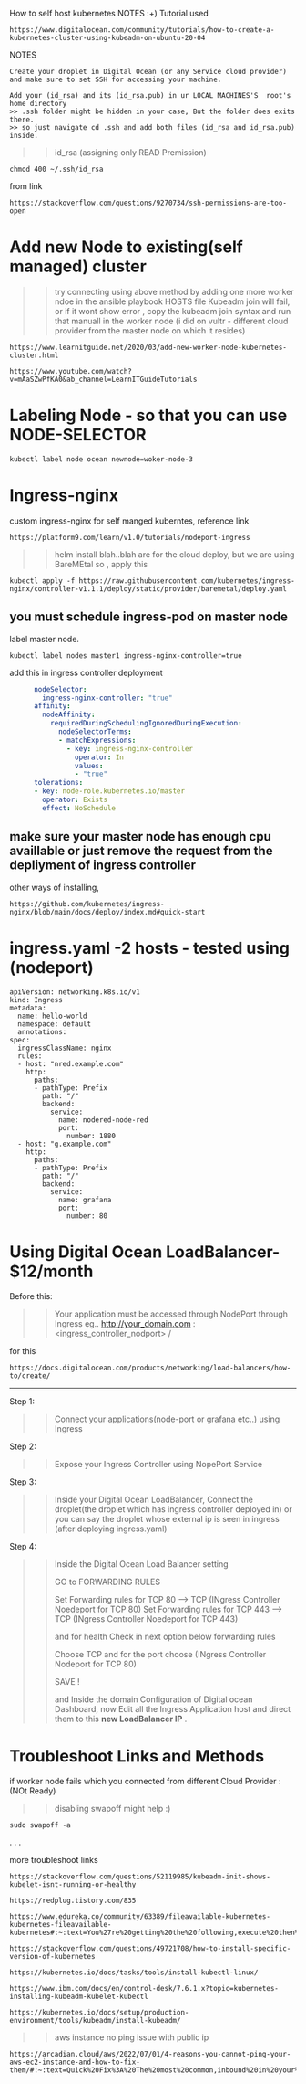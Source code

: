 How to self host kubernetes NOTES  :+)
Tutorial used
```
https://www.digitalocean.com/community/tutorials/how-to-create-a-kubernetes-cluster-using-kubeadm-on-ubuntu-20-04
```
NOTES
```
Create your droplet in Digital Ocean (or any Service cloud provider) and make sure to set SSH for accessing your machine.
```

```
Add your (id_rsa) and its (id_rsa.pub) in ur LOCAL MACHINES'S  root's home directory
>> .ssh folder might be hidden in your case, But the folder does exits there.
>> so just navigate cd .ssh and add both files (id_rsa and id_rsa.pub) inside.
```
>> id_rsa (assigning only READ Premission)
```
chmod 400 ~/.ssh/id_rsa
```
from link 
```
https://stackoverflow.com/questions/9270734/ssh-permissions-are-too-open
```

# Add new Node to existing(self managed) cluster
>> try connecting using above method by adding one more worker ndoe in the ansible playbook HOSTS file
>> Kubeadm join will fail, or if it wont show error , copy the kubeadm join syntax and run that manuall in the worker node (i did on vultr - different cloud provider from the master node on which it resides)
```
https://www.learnitguide.net/2020/03/add-new-worker-node-kubernetes-cluster.html
```
```
https://www.youtube.com/watch?v=mAaSZwPfKA0&ab_channel=LearnITGuideTutorials
```

# Labeling Node - so that you can use NODE-SELECTOR
```
kubectl label node ocean newnode=woker-node-3
```

# Ingress-nginx
custom ingress-nginx for self manged kuberntes, reference link
```
https://platform9.com/learn/v1.0/tutorials/nodeport-ingress
```
>> helm install blah..blah are for the cloud deploy, but
we are using BareMEtal so ,
apply this
```
kubectl apply -f https://raw.githubusercontent.com/kubernetes/ingress-nginx/controller-v1.1.1/deploy/static/provider/baremetal/deploy.yaml
```
## you must schedule ingress-pod on master node

label master node.
```
kubectl label nodes master1 ingress-nginx-controller=true
```
add this  in ingress controller deployment
```yaml
      nodeSelector:
        ingress-nginx-controller: "true"
      affinity:
        nodeAffinity:
          requiredDuringSchedulingIgnoredDuringExecution:
            nodeSelectorTerms:
            - matchExpressions:
              - key: ingress-nginx-controller
                operator: In
                values:
                - "true"
      tolerations:
      - key: node-role.kubernetes.io/master
        operator: Exists
        effect: NoSchedule
```
make sure your master node has enough cpu availlable or just remove the request from the depliyment of ingress controller
---
other ways of installing,
```
https://github.com/kubernetes/ingress-nginx/blob/main/docs/deploy/index.md#quick-start
```
# ingress.yaml -2 hosts - tested using (nodeport)
```
apiVersion: networking.k8s.io/v1
kind: Ingress
metadata:
  name: hello-world
  namespace: default
  annotations:
spec:
  ingressClassName: nginx
  rules:
  - host: "nred.example.com"
    http:
      paths:
      - pathType: Prefix
        path: "/"
        backend:
          service:
            name: nodered-node-red
            port:
              number: 1880
  - host: "g.example.com"
    http:
      paths:
      - pathType: Prefix
        path: "/"
        backend:
          service:
            name: grafana
            port:
              number: 80
```
# Using Digital Ocean LoadBalancer- $12/month
Before this:
>> Your application must be accessed through NodePort through Ingress eg.. http://your_domain.com : <ingress_controller_nodport> /

for this
```
https://docs.digitalocean.com/products/networking/load-balancers/how-to/create/
```

-------------------------------

Step 1: 
>> Connect your applications(node-port or grafana etc..) using Ingress

Step 2:
>> Expose your Ingress Controller using NopePort Service

Step 3: 
>> Inside your Digital Ocean LoadBalancer, Connect the droplet(the droplet which has ingress controller deployed in) 
>> or you can say
>> the droplet whose external ip is seen in ingress (after deploying ingress.yaml) 

Step 4: 
>> Inside the Digital Ocean Load Balancer setting
>> 
>>  GO to FORWARDING RULES
>>  
>>  Set Forwarding rules for TCP 80 --> TCP (INgress Controller Noedeport for TCP 80)
>>  Set Forwarding rules for TCP 443 --> TCP (INgress Controller Noedeport for TCP 443)
>>  
>>  and
>>  for health Check in next option below forwarding rules
>>  
>>  Choose TCP and for the port choose (INgress Controller Nodeport for TCP 80)
>>  
>>  SAVE !
>>  
>>  and 
>>  Inside the domain Configuration of Digital ocean Dashboard,
>> now Edit all the Ingress Application host and direct them to this **new LoadBalancer IP** .


# Troubleshoot Links and Methods
if worker node fails which you connected from different Cloud Provider :  (NOt Ready)
>> disabling swapoff might help :)
```
sudo swapoff -a
```
.
.
.

more troubleshoot links
```
https://stackoverflow.com/questions/52119985/kubeadm-init-shows-kubelet-isnt-running-or-healthy
```
```
https://redplug.tistory.com/835
```
```
https://www.edureka.co/community/63389/fileavailable-kubernetes-kubernetes-fileavailable-kubernetes#:~:text=You%27re%20getting%20the%20following,execute%20then%20join%20command%20again.
```
```
https://stackoverflow.com/questions/49721708/how-to-install-specific-version-of-kubernetes
```
```
https://kubernetes.io/docs/tasks/tools/install-kubectl-linux/
```

```
https://www.ibm.com/docs/en/control-desk/7.6.1.x?topic=kubernetes-installing-kubeadm-kubelet-kubectl
```

```
https://kubernetes.io/docs/setup/production-environment/tools/kubeadm/install-kubeadm/
```

>> aws instance no ping issue with public ip
```
https://arcadian.cloud/aws/2022/07/01/4-reasons-you-cannot-ping-your-aws-ec2-instance-and-how-to-fix-them/#:~:text=Quick%20Fix%3A%20The%20most%20common,inbound%20in%20your%20security%20group.
```
